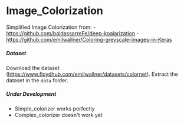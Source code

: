 # Image_Colorization
Simplified Image Colorization from: 
    - https://github.com/baldassarreFe/deep-koalarization
    - https://github.com/emilwallner/Coloring-greyscale-images-in-Keras
    
##### Dataset
Download the dataset (https://www.floydhub.com/emilwallner/datasets/colornet). Extract the dataset in the `data` folder.

##### Under Development
- Simple_colorizer works perfectly
- Complex_colorizer doesn't work yet
